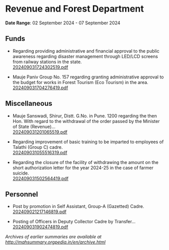 # Revenue and Forest Department

**Date Range**: 02 September 2024 - 07 September 2024


## Funds
- Regarding providing administrative and financial approval to the public awareness regarding disaster management through LED/LCD screens from railway stations in the state.\
  [202409031724302519.pdf](https://gr.maharashtra.gov.in/Site/Upload/Government%20Resolutions/English/202409031724302519.pdf)

- Mauje Paniv Group No. 157 regarding granting administrative approval to the budget for works in Forest Tourism (Eco Tourism) in the area.\
  [202409031704276419.pdf](https://gr.maharashtra.gov.in/Site/Upload/Government%20Resolutions/English/202409031704276419.pdf)

## Miscellaneous
- Mauje Sanswadi, Shirur, Distt. G.No. in Pune. 1200 regarding the then Hon. With regard to the withdrawal of the order passed by the Minister of State (Revenue)...\
  [202409031201065519.pdf](https://gr.maharashtra.gov.in/Site/Upload/Government%20Resolutions/English/202409031201065519.pdf)

- Regarding improvement of basic training to be imparted to employees of Talathi (Group C) cadre.\
  [202409031055516319.pdf](https://gr.maharashtra.gov.in/Site/Upload/Government%20Resolutions/English/202409031055516319.pdf)

- Regarding the closure of the facility of withdrawing the amount on the short authorization letter for the year 2024-25 in the case of farmer suicide.\
  [202409031502564419.pdf](https://gr.maharashtra.gov.in/Site/Upload/Government%20Resolutions/English/202409031502564419.pdf)

## Personnel
- Post by promotion in Self Assistant, Group-A (Gazetted) Cadre.\
  [202409021217146819.pdf](https://gr.maharashtra.gov.in/Site/Upload/Government%20Resolutions/English/202409021217146819.pdf)

- Posting of Officers in Deputy Collector Cadre by Transfer...\
  [202409031902474819.pdf](https://gr.maharashtra.gov.in/Site/Upload/Government%20Resolutions/English/202409031902474819.pdf)


*Archives of earlier summaries are available at http://mahsummary.orgpedia.in/en/archive.html*